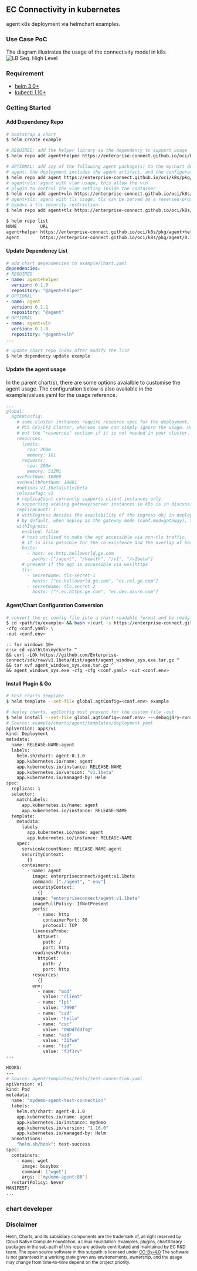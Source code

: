 ## EC Connectivity in kubernetes
agent k8s deployment via helmchart examples.

### Use Case PoC
The diagram illustrates the usage of the connectivity model in k8s
![LB Seq. High Level](/doc/k8s-ftp.png)

### Requirement
- [helm 3.0+](https://helm.sh/docs/intro/install/)
- [kubectl 1.10+](https://kubernetes.io/docs/tasks/tools/install-kubectl/)

### Getting Started

#### Add Dependency Repo
```bash
# bootstrap a chart
$ helm create example

# REQUIRED: add the helper library as the dependency to support usage
$ helm repo add agent+helper https://enterprise-connect.github.io/oci/k8s/pkg/agent+helper/<version. E.g. "0.1.0">

# OPTIONAL: add any of the following agent package(s) to the mychart deployment
# agent: the deployment includes the agent artifact, and the configuration
$ helm repo add agent https://enterprise-connect.github.io/oci/k8s/pkg/agent/<version. E.g. "0.1.1">
# agent+vln: agent with vlan usage, this allow the vln 
# plugin to control the vlan setting inside the container.
$ helm repo add agent+vln https://enterprise-connect.github.io/oci/k8s/pkg/agent+vln/<version. E.g. "0.1.0">
# agent+tls: agent with tls usage. tls can be served as a reversed-proxy to
# bypass a tls security restriction.
$ helm repo add agent+tls https://enterprise-connect.github.io/oci/k8s/pkg/agent+tls/<version. E.g. "0.1.0">

$ helm repo list
NAME         URL
agent+helper https://enterprise-connect.github.io/oci/k8s/pkg/agent+helper/0.1.0
agent        https://enterprise-connect.github.io/oci/k8s/pkg/agent/0.1.1

```
#### Update Dependency List
```yaml
# add chart dependencies to example/Chart.yaml
dependencies:
# REQUIRED
- name: agent+helper
  version: 0.1.0
  repository: "@agent+helper"
# OPTIONAL
- name: agent
  version: 0.1.1
  repository: "@agent"
# OPTIONAL
- name: agent+vln
  version: 0.1.0
  repository: "@agent+vln"
...
```
```bash
# update chart repo index after modify the list
$ helm dependency update example
```

#### Update the agent usage
In the parent chart(s), there are some options avaialble to customise the agent usage. The configuration below is also available in the example/values.yaml for the usage reference.
```yaml
...
global:
  agtK8Config:
    # some cluster instances require resource-spec for the deployment, e.g. GE Digital
    # PCS CF1/CF3 Cluster, whereas some can simply ignore the usage. Users may comment
    # out the "resources" section if it is not needed in your cluster.
    resources:
      limits:
        cpu: 200m
        memory: 1Gi
      requests:
        cpu: 200m
        memory: 512Mi
    svcPortNum: 18080
    svcHealthPortNum: 18081
    #options v1.1beta|v1|v1beta
    releaseTag: v1
    # replicaCount currently supports client instances only.
    # supporting scaling gateway/server instances in k8s is in discussion.
    replicaCount: 1
    # withIngress decides the availability of the ingress obj in deployment.
    # by default, when deploy as the gateway mode (conf.mod=gateway), the value (enabled) will be overridden to true
    withIngress:
      enabled: false
      # host utilised to make the agt accessible via non-tls traffic. 
      # it is also possible for the co-existence and the overlap of both tls/non-tls routings (hosts/tls)
      hosts:
        - host: ec.http.helloworld.ge.com
          paths: ["/agent", "/health", "/v1", "/v1beta"]
      # present if the agt is accessible via wss|https
      tls:
        - secretName: tls-secret-1
          hosts: ["ec.helloworld.ge.com", "ec.rel.ge.com"]
        - secretName: tls.secret-2
          hosts: ["*.ec.https.ge.com", "ec.dev.azure.com"]

```

#### Agent/Chart Configuration Conversion
```bash
# convert the ec config file into a chart-readable format and be ready for the chart deployment
$ cd <path/to/example> && bash <(curl -s https://enterprise-connect.github.io/install/v1.1beta.linux64.txt) \
-cfg <conf.yaml> \
-out <conf.env>
```
```batch
:: for windows 10+
c:\> cd <path\to\mychart> ^
&& curl -LOk https://github.com/Enterprise-connect/sdk/raw/v1.1beta/dist/agent/agent_windows_sys.exe.tar.gz ^
&& tar xvf agent_windows_sys.exe.tar.gz ^
&& agent_windows_sys.exe -cfg -cfg <conf.yaml> -out <conf.env>
```
#### Install Plugin & Go
```bash
# test charts template
$ helm template --set-file global.agtConfig=<conf.env> example

# deploy charts. agtConfig must present for the custom file -out
$ helm install --set-file global.agtConfig=<conf.env> --<debug|dry-run> example example/
# Source: example/charts/agent/templates/deployment.yaml
apiVersion: apps/v1
kind: Deployment
metadata:
  name: RELEASE-NAME-agent
  labels:
    helm.sh/chart: agent-0.1.0
    app.kubernetes.io/name: agent
    app.kubernetes.io/instance: RELEASE-NAME
    app.kubernetes.io/version: "v1.1beta"
    app.kubernetes.io/managed-by: Helm
spec:
  replicas: 1
  selector:
    matchLabels:
      app.kubernetes.io/name: agent
      app.kubernetes.io/instance: RELEASE-NAME
  template:
    metadata:
      labels:
        app.kubernetes.io/name: agent
        app.kubernetes.io/instance: RELEASE-NAME
    spec:
      serviceAccountName: RELEASE-NAME-agent
      securityContext:
        {}
      containers:
        - name: agent
          image: enterpriseconnect/agent:v1.1beta
          command: ["./agent", "-env"] 
          securityContext:
            {}
          image: "enterpriseconnect/agent:v1.1beta"
          imagePullPolicy: IfNotPresent
          ports:
            - name: http
              containerPort: 80
              protocol: TCP
          livenessProbe:
            httpGet:
              path: /
              port: http
          readinessProbe:
            httpGet:
              path: /
              port: http
          resources:
            {}
          env:
            - name: "mod"
              value: "client"
            - name: "lpt"
              value: "7990"
            - name: "cid"
              value: "hello"
            - name: "csc"
              value: "DWDdfddfs@"
            - name: "aid"
              value: "31fwe"
            - name: "tid"
              value: "f3f3rv"
---

HOOKS:
---
# Source: agent/templates/tests/test-connection.yaml
apiVersion: v1
kind: Pod
metadata:
  name: "mydemo-agent-test-connection"
  labels:
    helm.sh/chart: agent-0.1.0
    app.kubernetes.io/name: agent
    app.kubernetes.io/instance: mydemo
    app.kubernetes.io/version: "1.16.0"
    app.kubernetes.io/managed-by: Helm
  annotations:
    "helm.sh/hook": test-success
spec:
  containers:
    - name: wget
      image: busybox
      command: ['wget']
      args: ['mydemo-agent:80']
  restartPolicy: Never
MANIFEST:
...
```

### chart developer

### Disclaimer
<sup>Helm, Charts, and its subsidiary components are the trademark of, all right reserved by Cloud Native Compute Foundation, a Linux Foundation. Examples, plugins, chart/library packages in the sub-path of this repo are actively contributed and maintained by EC R&D team. The open source software in this subpath is licensed under [CC-By-4.0](https://creativecommons.org/licenses/by/4.0/) The software is not garanteed in a working state given any environements, ownership, and the usage may change from time-to-time depend on the project priority.</sup>
